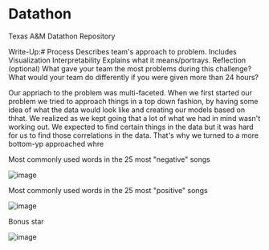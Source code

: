 # Datathon
Texas A&amp;M Datathon Repository

Write-Up:#
Process
Describes team's approach to problem.
Includes
Visualization Interpretability
Explains what it means/portrays.
Reflection (optional)
What gave your team the most problems during this challenge?
What would your team do differently if you were given more than 24 hours?

Our appriach to the problem was multi-faceted. When we first started our problem we tried to approach things in a top down fashion, by having some idea of what the data would look like and creating our models based on thhat. We realized as we kept going that a lot of what we had in mind wasn't working out. We expected to find certain things in the data but it was hard for us to find those correlations in the data. That's why we turned to a more bottom-yp approached whre 



Most commonly used words in the 25 most "negative" songs

![image](https://user-images.githubusercontent.com/72060730/137617413-6b4e9681-336a-4daa-9647-edc77a9fd44a.png)

Most commonly used words in the 25 most "positive" songs

![image](https://user-images.githubusercontent.com/72060730/137617451-14684a34-db92-45f0-9bff-3751a38eb745.png)



Bonus star


![image](https://user-images.githubusercontent.com/72060730/137617470-ec425abc-802d-406d-9688-de485173b69e.png)
